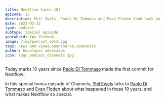 ```yaml
---
title: Nextflow turns 10!
episode: 13
description: Phil Ewels, Paolo Di Tommaso and Evan Floden look back on 10 years of scientific workflows.
date: 2023-03-22
type: podcast
subtype: Special episode
youtubeid: YAy_YfuYodA
image: /img/podcast_ep13.jpg
tags: news and views,opensource,community
author: Developer advocates
icon: logo_podcast_channels.jpg
---
```


Today marks 10 years since [Paolo Di Tommaso](https://twitter.com/PaoloDiTommaso) made the first commit for Nextflow!

In this special bonus episode of Channels, [Phil Ewels](https://twitter.com/tallphil) talks to [Paolo Di Tommaso](https://twitter.com/PaoloDiTommaso) and [Evan Floden](https://twitter.com/EvanFloden) about what happened in those 10 years, and what makes Nextflow so special.

<!-- end-archive-description -->
